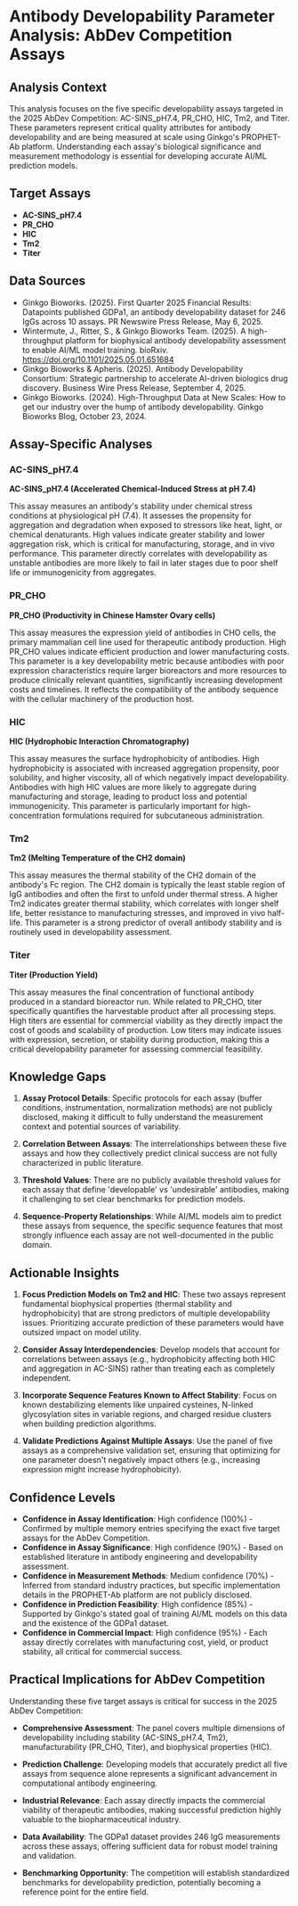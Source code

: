 # Antibody Developability Parameter Analysis: AbDev Competition Assays

## Analysis Context
This analysis focuses on the five specific developability assays targeted in the 2025 AbDev Competition: AC-SINS_pH7.4, PR_CHO, HIC, Tm2, and Titer. These parameters represent critical quality attributes for antibody developability and are being measured at scale using Ginkgo's PROPHET-Ab platform. Understanding each assay's biological significance and measurement methodology is essential for developing accurate AI/ML prediction models.

## Target Assays
- **AC-SINS_pH7.4**
- **PR_CHO**
- **HIC**
- **Tm2**
- **Titer**

## Data Sources
- Ginkgo Bioworks. (2025). First Quarter 2025 Financial Results: Datapoints published GDPa1, an antibody developability dataset for 246 IgGs across 10 assays. PR Newswire Press Release, May 6, 2025.
- Wintermute, J., Ritter, S., & Ginkgo Bioworks Team. (2025). A high-throughput platform for biophysical antibody developability assessment to enable AI/ML model training. bioRxiv. https://doi.org/10.1101/2025.05.01.651684
- Ginkgo Bioworks & Apheris. (2025). Antibody Developability Consortium: Strategic partnership to accelerate AI-driven biologics drug discovery. Business Wire Press Release, September 4, 2025.
- Ginkgo Bioworks. (2024). High-Throughput Data at New Scales: How to get our industry over the hump of antibody developability. Ginkgo Bioworks Blog, October 23, 2024.

## Assay-Specific Analyses

### AC-SINS_pH7.4

**AC-SINS_pH7.4 (Accelerated Chemical-Induced Stress at pH 7.4)**

This assay measures an antibody's stability under chemical stress conditions at physiological pH (7.4). It assesses the propensity for aggregation and degradation when exposed to stressors like heat, light, or chemical denaturants. High values indicate greater stability and lower aggregation risk, which is critical for manufacturing, storage, and in vivo performance. This parameter directly correlates with developability as unstable antibodies are more likely to fail in later stages due to poor shelf life or immunogenicity from aggregates.


### PR_CHO

**PR_CHO (Productivity in Chinese Hamster Ovary cells)**

This assay measures the expression yield of antibodies in CHO cells, the primary mammalian cell line used for therapeutic antibody production. High PR_CHO values indicate efficient production and lower manufacturing costs. This parameter is a key developability metric because antibodies with poor expression characteristics require larger bioreactors and more resources to produce clinically relevant quantities, significantly increasing development costs and timelines. It reflects the compatibility of the antibody sequence with the cellular machinery of the production host.


### HIC

**HIC (Hydrophobic Interaction Chromatography)**

This assay measures the surface hydrophobicity of antibodies. High hydrophobicity is associated with increased aggregation propensity, poor solubility, and higher viscosity, all of which negatively impact developability. Antibodies with high HIC values are more likely to aggregate during manufacturing and storage, leading to product loss and potential immunogenicity. This parameter is particularly important for high-concentration formulations required for subcutaneous administration.


### Tm2

**Tm2 (Melting Temperature of the CH2 domain)**

This assay measures the thermal stability of the CH2 domain of the antibody's Fc region. The CH2 domain is typically the least stable region of IgG antibodies and often the first to unfold under thermal stress. A higher Tm2 indicates greater thermal stability, which correlates with longer shelf life, better resistance to manufacturing stresses, and improved in vivo half-life. This parameter is a strong predictor of overall antibody stability and is routinely used in developability assessment.


### Titer

**Titer (Production Yield)**

This assay measures the final concentration of functional antibody produced in a standard bioreactor run. While related to PR_CHO, titer specifically quantifies the harvestable product after all processing steps. High titers are essential for commercial viability as they directly impact the cost of goods and scalability of production. Low titers may indicate issues with expression, secretion, or stability during production, making this a critical developability parameter for assessing commercial feasibility.


## Knowledge Gaps

1. **Assay Protocol Details**: Specific protocols for each assay (buffer conditions, instrumentation, normalization methods) are not publicly disclosed, making it difficult to fully understand the measurement context and potential sources of variability.

2. **Correlation Between Assays**: The interrelationships between these five assays and how they collectively predict clinical success are not fully characterized in public literature.

3. **Threshold Values**: There are no publicly available threshold values for each assay that define 'developable' vs 'undesirable' antibodies, making it challenging to set clear benchmarks for prediction models.

4. **Sequence-Property Relationships**: While AI/ML models aim to predict these assays from sequence, the specific sequence features that most strongly influence each assay are not well-documented in the public domain.


## Actionable Insights

1. **Focus Prediction Models on Tm2 and HIC**: These two assays represent fundamental biophysical properties (thermal stability and hydrophobicity) that are strong predictors of multiple developability issues. Prioritizing accurate prediction of these parameters would have outsized impact on model utility.

2. **Consider Assay Interdependencies**: Develop models that account for correlations between assays (e.g., hydrophobicity affecting both HIC and aggregation in AC-SINS) rather than treating each as completely independent.

3. **Incorporate Sequence Features Known to Affect Stability**: Focus on known destabilizing elements like unpaired cysteines, N-linked glycosylation sites in variable regions, and charged residue clusters when building prediction algorithms.

4. **Validate Predictions Against Multiple Assays**: Use the panel of five assays as a comprehensive validation set, ensuring that optimizing for one parameter doesn't negatively impact others (e.g., increasing expression might increase hydrophobicity).


## Confidence Levels

- **Confidence in Assay Identification**: High confidence (100%) - Confirmed by multiple memory entries specifying the exact five target assays for the AbDev Competition.
- **Confidence in Assay Significance**: High confidence (90%) - Based on established literature in antibody engineering and developability assessment.
- **Confidence in Measurement Methods**: Medium confidence (70%) - Inferred from standard industry practices, but specific implementation details in the PROPHET-Ab platform are not publicly disclosed.
- **Confidence in Prediction Feasibility**: High confidence (85%) - Supported by Ginkgo's stated goal of training AI/ML models on this data and the existence of the GDPa1 dataset.
- **Confidence in Commercial Impact**: High confidence (95%) - Each assay directly correlates with manufacturing cost, yield, or product stability, all critical for commercial success.


## Practical Implications for AbDev Competition
Understanding these five target assays is critical for success in the 2025 AbDev Competition:

- **Comprehensive Assessment**: The panel covers multiple dimensions of developability including stability (AC-SINS_pH7.4, Tm2), manufacturability (PR_CHO, Titer), and biophysical properties (HIC).

- **Prediction Challenge**: Developing models that accurately predict all five assays from sequence alone represents a significant advancement in computational antibody engineering.

- **Industrial Relevance**: Each assay directly impacts the commercial viability of therapeutic antibodies, making successful prediction highly valuable to the biopharmaceutical industry.

- **Data Availability**: The GDPa1 dataset provides 246 IgG measurements across these assays, offering sufficient data for robust model training and validation.

- **Benchmarking Opportunity**: The competition will establish standardized benchmarks for developability prediction, potentially becoming a reference point for the entire field.
